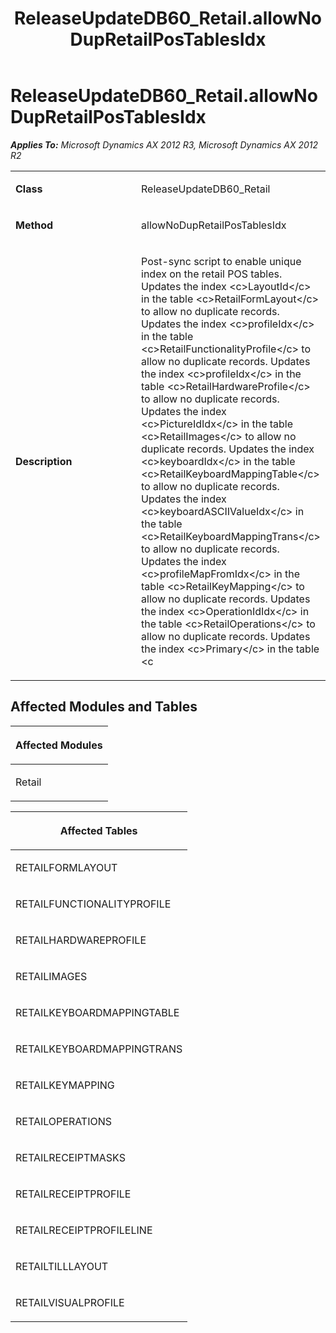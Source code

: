 ﻿---
title: ReleaseUpdateDB60_Retail.allowNoDupRetailPosTablesIdx
TOCTitle: ReleaseUpdateDB60_Retail.allowNoDupRetailPosTablesIdx
ms:assetid: d887e0ed-617f-920a-2f16-1bf0c18212ef
ms:mtpsurl: https://msdn.microsoft.com/en-us/library/JJ687120(v=AX.60)
ms:contentKeyID: 49711567
ms.date: 05/18/2015
mtps_version: v=AX.60
---

# ReleaseUpdateDB60\_Retail.allowNoDupRetailPosTablesIdx 


_**Applies To:** Microsoft Dynamics AX 2012 R3, Microsoft Dynamics AX 2012 R2_

<table>
<colgroup>
<col style="width: 50%" />
<col style="width: 50%" />
</colgroup>
<tbody>
<tr class="odd">
<td><p><strong>Class</strong></p></td>
<td><p>ReleaseUpdateDB60_Retail</p></td>
</tr>
<tr class="even">
<td><p><strong>Method</strong></p></td>
<td><p>allowNoDupRetailPosTablesIdx</p></td>
</tr>
<tr class="odd">
<td><p><strong>Description</strong></p></td>
<td><p>Post-sync script to enable unique index on the retail POS tables. Updates the index &lt;c&gt;LayoutId&lt;/c&gt; in the table &lt;c&gt;RetailFormLayout&lt;/c&gt; to allow no duplicate records. Updates the index &lt;c&gt;profileIdx&lt;/c&gt; in the table &lt;c&gt;RetailFunctionalityProfile&lt;/c&gt; to allow no duplicate records. Updates the index &lt;c&gt;profileIdx&lt;/c&gt; in the table &lt;c&gt;RetailHardwareProfile&lt;/c&gt; to allow no duplicate records. Updates the index &lt;c&gt;PictureIdIdx&lt;/c&gt; in the table &lt;c&gt;RetailImages&lt;/c&gt; to allow no duplicate records. Updates the index &lt;c&gt;keyboardIdx&lt;/c&gt; in the table &lt;c&gt;RetailKeyboardMappingTable&lt;/c&gt; to allow no duplicate records. Updates the index &lt;c&gt;keyboardASCIIValueIdx&lt;/c&gt; in the table &lt;c&gt;RetailKeyboardMappingTrans&lt;/c&gt; to allow no duplicate records. Updates the index &lt;c&gt;profileMapFromIdx&lt;/c&gt; in the table &lt;c&gt;RetailKeyMapping&lt;/c&gt; to allow no duplicate records. Updates the index &lt;c&gt;OperationIdIdx&lt;/c&gt; in the table &lt;c&gt;RetailOperations&lt;/c&gt; to allow no duplicate records. Updates the index &lt;c&gt;Primary&lt;/c&gt; in the table &lt;c</p></td>
</tr>
</tbody>
</table>


## Affected Modules and Tables

<table>
<colgroup>
<col style="width: 100%" />
</colgroup>
<thead>
<tr class="header">
<th><p>Affected Modules</p></th>
</tr>
</thead>
<tbody>
<tr class="odd">
<td><p>Retail</p></td>
</tr>
</tbody>
</table>


<table>
<colgroup>
<col style="width: 100%" />
</colgroup>
<thead>
<tr class="header">
<th><p>Affected Tables</p></th>
</tr>
</thead>
<tbody>
<tr class="odd">
<td><p>RETAILFORMLAYOUT</p></td>
</tr>
<tr class="even">
<td><p>RETAILFUNCTIONALITYPROFILE</p></td>
</tr>
<tr class="odd">
<td><p>RETAILHARDWAREPROFILE</p></td>
</tr>
<tr class="even">
<td><p>RETAILIMAGES</p></td>
</tr>
<tr class="odd">
<td><p>RETAILKEYBOARDMAPPINGTABLE</p></td>
</tr>
<tr class="even">
<td><p>RETAILKEYBOARDMAPPINGTRANS</p></td>
</tr>
<tr class="odd">
<td><p>RETAILKEYMAPPING</p></td>
</tr>
<tr class="even">
<td><p>RETAILOPERATIONS</p></td>
</tr>
<tr class="odd">
<td><p>RETAILRECEIPTMASKS</p></td>
</tr>
<tr class="even">
<td><p>RETAILRECEIPTPROFILE</p></td>
</tr>
<tr class="odd">
<td><p>RETAILRECEIPTPROFILELINE</p></td>
</tr>
<tr class="even">
<td><p>RETAILTILLLAYOUT</p></td>
</tr>
<tr class="odd">
<td><p>RETAILVISUALPROFILE</p></td>
</tr>
</tbody>
</table>

  


